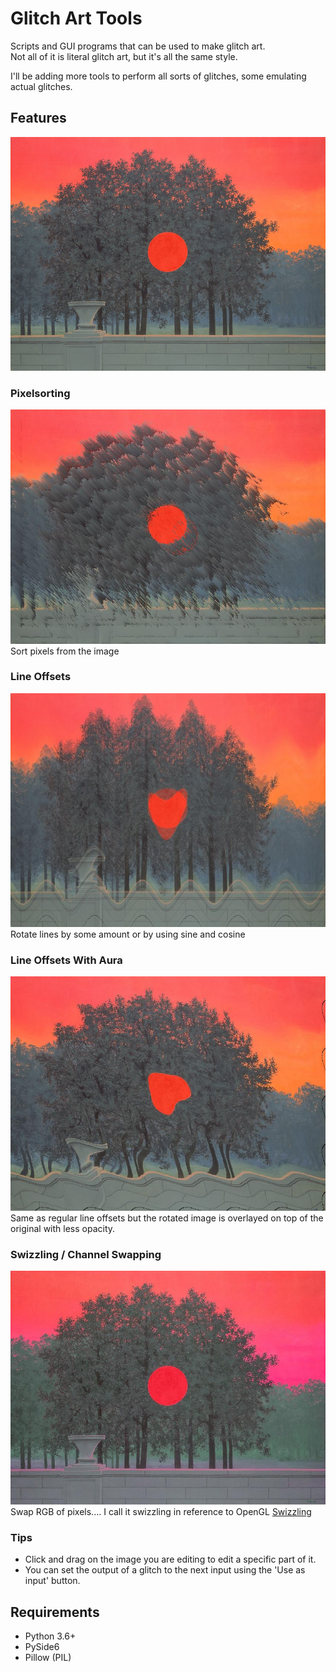 # Glitch Art Tools

Scripts and GUI programs that can be used to make glitch art.  
Not all of it is literal glitch art, but it's all the same style.  

I'll be adding more tools to perform all sorts of glitches, some emulating actual glitches.

## Features
![Example Image](./examples/banquet.jpg)

### Pixelsorting
![Sorting rows of an image](./examples/diagonaltracers.jpg)
Sort pixels from the image

### Line Offsets
![Columns offset by cos line number](./examples/cosoffset.jpg)
Rotate lines by some amount or by using sine and cosine

### Line Offsets With Aura
![Offset overlayed on the original](./examples/sinauraoffset.jpg)
Same as regular line offsets but the rotated image is overlayed on top of the original with less opacity.

### Swizzling / Channel Swapping
![Turning an RGB image into a BGR](./examples/bgr.jpg)
Swap RGB of pixels....
I call it swizzling in reference to OpenGL [Swizzling](https://www.khronos.org/opengl/wiki/Data_Type_(GLSL)#Swizzling)

### Tips
- Click and drag on the image you are editing to edit a specific part of it. 
- You can set the output of a glitch to the next input using the 'Use as input' button.

## Requirements
- Python 3.6+
- PySide6
- Pillow (PIL)

